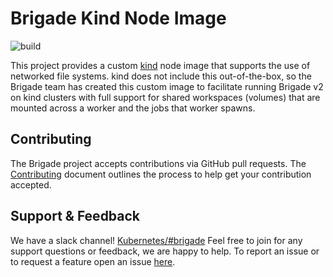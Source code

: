 # Brigade Kind Node Image

![build](https://badgr.brigade2.io/v1/github/checks/brigadecore/kind-node/badge.svg?appID=99005)

This project provides a custom [kind](https://kind.sigs.k8s.io/) node image that
supports the use of networked file systems. kind does not include this
out-of-the-box, so the Brigade team has created this custom image to facilitate
running Brigade v2 on kind clusters with full support for shared workspaces
(volumes) that are mounted across a worker and the jobs that worker spawns.

## Contributing

The Brigade project accepts contributions via GitHub pull requests. The
[Contributing](CONTRIBUTING.md) document outlines the process to help get your
contribution accepted.

## Support & Feedback

We have a slack channel!
[Kubernetes/#brigade](https://kubernetes.slack.com/messages/C87MF1RFD) Feel free
to join for any support questions or feedback, we are happy to help. To report
an issue or to request a feature open an issue
[here](https://github.com/brigadecore/kind-node/issues).
